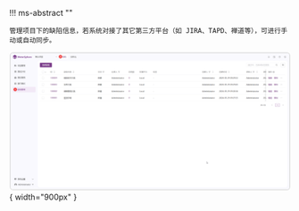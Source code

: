 

!!! ms-abstract ""

    管理项目下的缺陷信息，若系统对接了其它第三方平台（如 JIRA、TAPD、禅道等），可进行手动或自动同步。

![!项目设置](../../img/defect_management/缺陷页面.png){ width="900px" }
